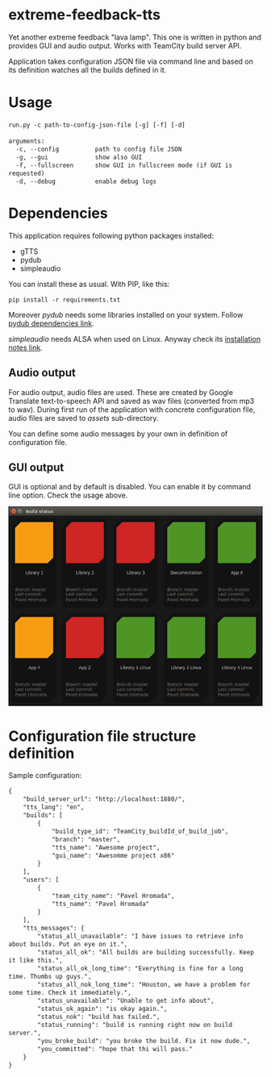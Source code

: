 # extreme-feedback-tts

Yet another extreme feedback "lava lamp". This one is written in python and provides GUI and
audio output. Works with TeamCity build server API.

Application takes configuration JSON file via command line and based
on its definition watches all the builds defined in it.

# Usage

```
run.py -c path-to-config-json-file [-g] [-f] [-d]

arguments:
  -c, --config          path to config file JSON
  -g, --gui             show also GUI
  -f, --fullscreen      show GUI in fullscreen mode (if GUI is requested)
  -d, --debug           enable debug logs
```

# Dependencies

This application requires following python packages installed:

* gTTS
* pydub
* simpleaudio

You can install these as usual. With PIP, like this:

```
pip install -r requirements.txt
```

Moreover *pydub* needs some libraries installed on your system. Follow
[pydub dependencies link](https://github.com/jiaaro/pydub#dependencies).

*simpleaudio* needs ALSA when used on Linux. Anyway check its
[installation notes link](https://simpleaudio.readthedocs.io/en/latest/installation.html).

## Audio output

For audio output, audio files are used. These are created by Google Translate text-to-speech API
and saved as wav files (converted from mp3 to wav). During first run of the application with
concrete configuration file, audio files are saved to *assets* sub-directory.

You can define some audio messages by your own in definition of configuration file.

## GUI output

GUI is optional and by default is disabled. You can enable it by command line option. Check
the usage above.

![Alt text](screenshot.png?raw=true "GUI")

# Configuration file structure definition

Sample configuration:

```
{
    "build_server_url": "http://localhost:1880/",
    "tts_lang": "en",
    "builds": [
        {
            "build_type_id": "TeamCity_buildId_of_build_job",
            "branch": "master",
            "tts_name": "Awesome project",
            "gui_name": "Awesomme project x86"
        }
    ],
    "users": [
        {
            "team_city_name": "Pavel Hromada",
            "tts_name": "Pavel Hromada"
        }
    ],
    "tts_messages": {
        "status_all_unavailable": "I have issues to retrieve info about builds. Put an eye on it.",
        "status_all_ok": "All builds are building successfully. Keep it like this.",
        "status_all_ok_long_time": "Everything is fine for a long time. Thumbs up guys.",
        "status_all_nok_long_time": "Houston, we have a problem for some time. Check it immediately.",
        "status_unavailable": "Unable to get info about",
        "status_ok_again": "is okay again.",
        "status_nok": "build has failed.",
        "status_running": "build is running right now on build server.",
        "you_broke_build": "you broke the build. Fix it now dude.",
        "you_committed": "hope that thi will pass."
    }
}
```
